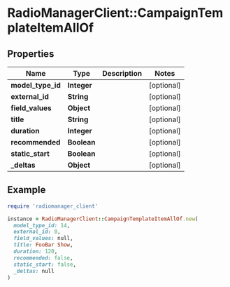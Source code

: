 # RadioManagerClient::CampaignTemplateItemAllOf

## Properties

| Name | Type | Description | Notes |
| ---- | ---- | ----------- | ----- |
| **model_type_id** | **Integer** |  | [optional] |
| **external_id** | **String** |  | [optional] |
| **field_values** | **Object** |  | [optional] |
| **title** | **String** |  | [optional] |
| **duration** | **Integer** |  | [optional] |
| **recommended** | **Boolean** |  | [optional] |
| **static_start** | **Boolean** |  | [optional] |
| **_deltas** | **Object** |  | [optional] |

## Example

```ruby
require 'radiomanager_client'

instance = RadioManagerClient::CampaignTemplateItemAllOf.new(
  model_type_id: 14,
  external_id: 0,
  field_values: null,
  title: FooBar Show,
  duration: 120,
  recommended: false,
  static_start: false,
  _deltas: null
)
```

